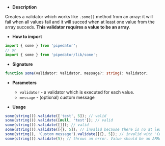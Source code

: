 - **Description**

Creates a validator which works like `.some()` method from an array:
it will fail when all values fail and it will succed when at least
one value from the array succeds. **This validator requires a value to be an array**.

- **How to import**

```typescript
import { some } from 'pipedator';
// or
import { some } from 'pipedator/lib/some';

```
- **Signature**

```typescript
function some(validator: Validator, message?: string): Validator;
```
- **Parameters**

  - `validator` - a validator which is executed for each value.
  - `message` - (optional) custom message


- **Usage**

```typescript
some(string()).validate(['test', 5]); // valid
some(string()).validate([null, 'test']); // valid
some(string()).validate([]]); // valid
some(string()).validate([{}, 5]); // invalid because there is no at least one string
some(string(), 'Custom message').validate([{}, 5]); // invalid with 'Custom message'
some(string()).validate(5); // throws an error. Value should be an ARRAY!
```